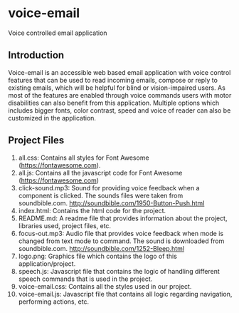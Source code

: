 # voice-email
Voice controlled email application

## Introduction
Voice-email is an accessible web based email application with voice control features that can be used to read incoming emails, compose or reply to existing emails, which will be helpful for blind or vision-impaired users. As most of the features are enabled through voice commands users with motor disabilities can also benefit from this application. Multiple options which includes bigger fonts, color contrast, speed and voice of reader can also be customized in the application.

## Project Files

1. all.css:
Contains all styles for Font Awesome (https://fontawesome.com).
2. all.js:
Contains all the javascript code for Font Awesome (https://fontawesome.com)
3. click-sound.mp3:
Sound for providing voice feedback when a component is clicked. The sounds files were taken from soundbible.com.
http://soundbible.com/1950-Button-Push.html
4. index.html:
Contains the html code for the project.
5. README.md:
A readme file that provides information about the project, libraries used, project files, etc.
6. focus-out.mp3:
Audio file that provides voice feedback when mode is changed from text mode to command. The sound is downloaded from soundbible.com.
http://soundbible.com/1252-Bleep.html
7. logo.png:
Graphics file which contains the logo of this application/project.
8. speech.js:
Javascript file that contains the logic of handling different speech commands that is used in the project. 
9. voice-email.css:
Contains all the styles used in our project.
10. voice-email.js:
Javascript file that contains all logic regarding navigation, performing actions, etc.  

